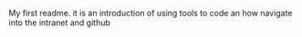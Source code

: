 My first readme.
it is an introduction of using tools to code an how navigate into the intranet and github
